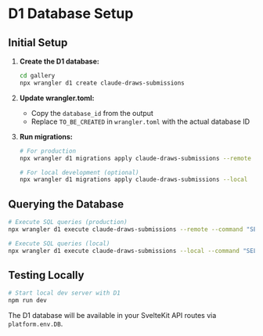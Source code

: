 # D1 Database Setup

## Initial Setup

1. **Create the D1 database:**
   ```bash
   cd gallery
   npx wrangler d1 create claude-draws-submissions
   ```

2. **Update wrangler.toml:**
   - Copy the `database_id` from the output
   - Replace `TO_BE_CREATED` in `wrangler.toml` with the actual database ID

3. **Run migrations:**
   ```bash
   # For production
   npx wrangler d1 migrations apply claude-draws-submissions --remote

   # For local development (optional)
   npx wrangler d1 migrations apply claude-draws-submissions --local
   ```

## Querying the Database

```bash
# Execute SQL queries (production)
npx wrangler d1 execute claude-draws-submissions --remote --command "SELECT * FROM submissions WHERE status = 'pending' ORDER BY created_at LIMIT 10;"

# Execute SQL queries (local)
npx wrangler d1 execute claude-draws-submissions --local --command "SELECT * FROM submissions LIMIT 10;"
```

## Testing Locally

```bash
# Start local dev server with D1
npm run dev
```

The D1 database will be available in your SvelteKit API routes via `platform.env.DB`.
